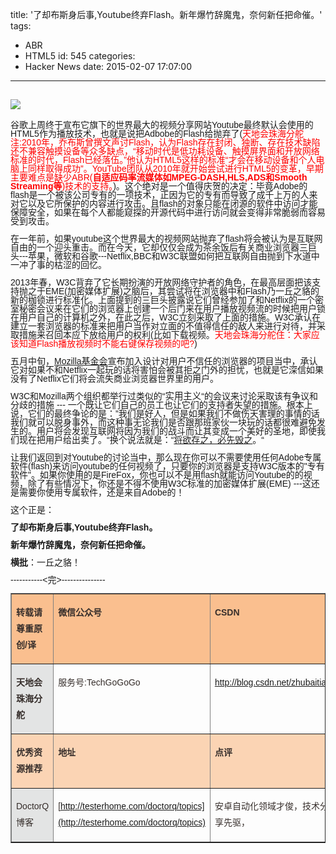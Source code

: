title: '了却布斯身后事,Youtube终弃Flash。新年爆竹辞魔鬼，奈何新任把命催。'
tags:
  - ABR
  - HTML5
id: 545
categories:
  - Hacker News
date: 2015-02-07 17:07:00
---

<div id="article_content" class="article_content">&#13;
<div class="panel-pane pane-eff-node-title" style="margin: 0px; padding: 0px; border: 0px; font-family: 'Lucida Grande', 'Lucida Sans Unicode', Arial, sans-serif; font-size: 14px; font-stretch: inherit; line-height: 14px;"><div class="pane-content" style="margin: 0px; padding: 0px; border: 0px; font-family: inherit;font-size:undefined; font-style: inherit; font-variant: inherit; font-weight: inherit; font-stretch: inherit; line-height: inherit;">

## ![](http://img.blog.csdn.net/20150207164758116?watermark/2/text/aHR0cDovL2Jsb2cuY3Nkbi5uZXQvemh1YmFpdGlhbg==/font/5a6L5L2T/fontsize/400/fill/I0JBQkFCMA==/dissolve/70/gravity/SouthEast)

</div></div><div class="panel-pane pane-entity-field pane-node-body" style="margin: 0px; padding: 0px; border: 0px; font-family: 'Lucida Grande', 'Lucida Sans Unicode', Arial, sans-serif; font-size: 14px; font-stretch: inherit; line-height: 14px;"><div class="pane-content" style="margin: 0px; padding: 0px; border: 0px; font-family: inherit;font-size:undefined; font-style: inherit; font-variant: inherit; font-stretch: inherit; line-height: inherit;"><div class="field field-name-body field-type-text-with-summary field-label-hidden" style="margin: 1em 0px 0px; padding: 0px; border: 0px; font-family: inherit;font-size:undefined; font-style: inherit; font-variant: inherit; font-stretch: inherit; line-height: inherit; clear: both;"><div class="field-items" style="margin: 0px; padding: 0px; border: 0px; font-family: inherit;font-size:undefined; font-style: inherit; font-variant: inherit; font-stretch: inherit; line-height: inherit;"><div class="field-item even" style="margin: 0px; padding: 0px; border: 0px; font-family: inherit;font-size:undefined; font-style: inherit; font-variant: inherit; font-stretch: inherit; line-height: inherit;">

<span style="font-weight: inherit;">谷歌上周终于宣布它旗下的世界最大的视频分享网站Youtube最终默认会使用的HTML5作为播放技术，也就是说把Adbobe的Flash给抛弃了(</span><span style="color:#ff0000;"><span style="font-weight: inherit;">天地会珠海分舵注:2010年，乔布斯曾撰文声讨Flash，认为Flash存在封闭、独断、存在技术缺陷还不兼容触摸设备等众多缺点，“移动时代是低功耗设备、触摸屏界面和开放网络标准的时代，Flash已经落伍。”他认为HTML5这样的标准“才会在移动设备和个人电脑上同样取得成功”。YouTube团队从2010年就开始尝试进行HTML5的变革，早期主要难点是缺少ABR(</span>**自适应码率流媒体如MPEG-DASH,HLS,ADS和Smooth Streaming等**<span style="font-weight: inherit;">)技术的支持。</span></span><span style="font-weight: inherit;">)。这个绝对是一个值得庆贺的决定：毕竟Adobe的flash是一个被该公司专有的一项技术，正因为它的专有而导致了成千上万的人来对它以及它所保护的内容进行攻击。且flash的对象只能在闭源的软件中访问才能保障安全，如果在每个人都能窥探的开源代码中进行访问就会变得非常脆弱而容易受到攻击。</span>

在一年前，如果youtube这个世界最大的视频网站抛弃了flash将会被认为是互联网自由的一个迎头重击。而在今天，它却仅仅会成为茶余饭后有关商业浏览器三巨头---苹果，微软和谷歌---Netflix,BBC和W3C联盟如何把互联网自由抛到下水道中一冲了事的枯涩的回忆。

2013年春，W3C背弃了它长期扮演的开放网络守护者的角色，在最高层面把该支持抛之于EME(加密媒体扩展)之脑后，其尝试将在浏览器中和Flash乃一丘之貉的新的枷锁进行标准化。上面提到的三巨头披露说它们曾经参加了和Netflix的一个密室秘密会议来在它们的浏览器上创建一个后门来在用户播放视频流的时候把用户锁在用户自己的计算机之外，在此之后，W3C立刻采取了上面的措施。W3C承认在建立一套浏览器的标准来把用户当作对立面的不值得信任的敌人来进行对待，并采取措施来召回本应下放给用户的权利(比如下载视频。<span style="color:#ff0000;">天地会珠海分舵住：大家应该知道Flash播放视频时不能右键保存视频的吧?</span>)

五月中旬，[Mozilla基金会](http://www.theguardian.com/technology/2014/may/14/firefox-closed-source-drm-video-browser-cory-doctorow)宣布加入设计对用户不信任的浏览器的项目当中，承认它对如果不和Netflix一起玩的话将害怕会被其拒之门外的担忧，也就是它深信如果没有了Netflix它们将会流失商业浏览器世界里的用户。

W3C和Mozilla两个组织都举行过类似的<span style="font-size: 14.4444446563721px;">“实用主义“</span>的会议来讨论采取该有争议和分歧的措施 --- 一个既让它们自己的员工也让它们的支持者失望的措施。根本上说，它们的最终争论的是：”我们是好人，但是如果我们不做伤天害理的事情的话我们就可以脱身事外，而这种事无论我们是否跟那班家伙一块玩的话都很难避免发生的。用户将会发现互联网将因为我们的战斗而让其变成一个美好的圣地，即使我们现在把用户给出卖了。“换个说法就是：“[将欲存之，必先毁之](http://en.wikipedia.org/wiki/B%E1%BA%BFn_Tre)。“

让我们返回到对Youtube的讨论当中，那么现在你可以不需要使用任何Adobe专属软件(flash)来访问youtube的任何视频了，只要你的浏览器是支持W3C版本的"专有软件"。如果你使用的是FireFox，你也可以不是用flash就能访问Youtube的的视频，除了有些情况下，你还是不得不使用W3C标准的加密媒体扩展(EME) ---这还是需要你使用专属软件，还是来自Adobe的！

这个正是：

**了却布斯身后事,Youtube终弃Flash。**

**新年爆竹辞魔鬼，奈何新任把命催。**

**横批**<span style="font-weight: inherit;">：一丘之貉！</span>

-----------&lt;完&gt;---------------
<table border="1" cellspacing="0" cellpadding="0" style="color: rgb(54, 46, 43); font-family: Arial; font-size: 14px; line-height: 26px;"><tbody><tr><td valign="top" style="background: rgb(250, 191, 143);">

**转载请尊重原创/译**
</td><td valign="top" style="background: rgb(250, 191, 143);">

**微信公众号**
</td><td valign="top" style="background: rgb(250, 191, 143);">

**CSDN**
</td></tr><tr><td valign="top" style="background: rgb(227, 228, 228);">

**天地会珠海分舵**
</td><td valign="top">

服务号:TechGoGoGo
</td><td valign="top">

<u>http://blog.csdn.net/zhubaitian</u>
</td></tr><tr><td valign="top" style="background: rgb(251, 212, 180);">

**优秀资源推荐**
</td><td valign="top" style="background: rgb(251, 212, 180);">

**地址**
</td><td valign="top" style="background: rgb(251, 212, 180);">

**点评**
</td></tr><tr><td valign="top" style="background: rgb(227, 228, 228);">

DoctorQ博客
</td><td valign="top">

[http://testerhome.com/doctorq/topics](http://testerhome.com/doctorq/topics)

</td><td valign="top">

安卓自动化领域才俊，技术分享先驱，
</td></tr></tbody></table>

</div></div></div></div></div></div>